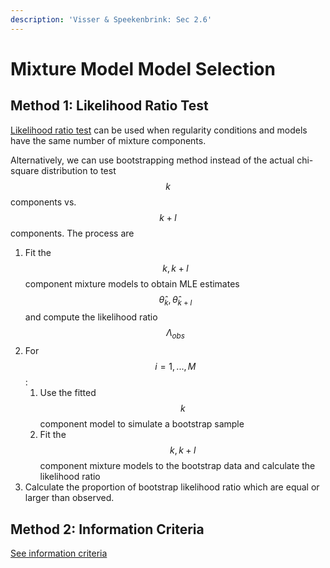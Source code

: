 ```yaml
---
description: 'Visser & Speekenbrink: Sec 2.6'
---
```


# Mixture Model Model Selection

## Method 1: Likelihood Ratio Test

[Likelihood ratio test](parameter-inference.md#likelihood-ratio-test) can be used when regularity conditions and models have the same number of mixture components.&#x20;

Alternatively, we can use bootstrapping method instead of the actual chi-square distribution to test  $$k$$ components vs. $$k + l$$ components. The process are&#x20;

1. Fit the $$k, k+l$$ component mixture models to obtain MLE estimates $$\hat{\theta}_k, \hat{\theta}_{k+l}$$ and compute the likelihood ratio $$\Lambda_{obs}$$
2. For $$i=1,...,M$$:&#x20;
   1. Use the fitted $$k$$ component model to simulate a bootstrap sample&#x20;
   2. Fit the $$k, k+l$$ component mixture models to the bootstrap data and calculate the likelihood ratio&#x20;
3. Calculate the proportion of bootstrap likelihood ratio which are equal or larger than observed.&#x20;

## Method 2: Information Criteria&#x20;

[See information criteria](../miscellaneous-in-stat-linear-algebra-and-deep-learning/information-criteria.md)



















